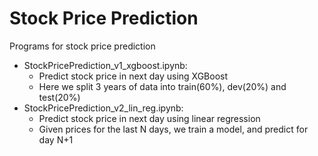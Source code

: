 # Stock Price Prediction
Programs for stock price prediction

* StockPricePrediction_v1_xgboost.ipynb:
	* Predict stock price in next day using XGBoost
	* Here we split 3 years of data into train(60%), dev(20%) and test(20%)
* StockPricePrediction_v2_lin_reg.ipynb:
	* Predict stock price in next day using linear regression
	* Given prices for the last N days, we train a model, and predict for day N+1
